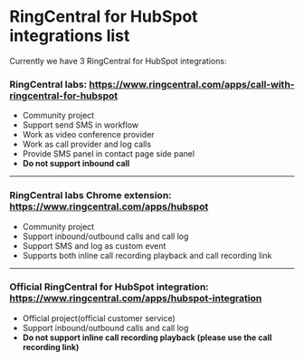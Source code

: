 # RingCentral for HubSpot integrations list

Currently we have 3 RingCentral for HubSpot integrations:

### RingCentral labs: https://www.ringcentral.com/apps/call-with-ringcentral-for-hubspot

* Community project
* Support send SMS in workflow
* Work as video conference provider
* Work as call provider and log calls
* Provide SMS panel in contact page side panel
* **Do not support inbound call**

-------
### RingCentral labs Chrome extension: https://www.ringcentral.com/apps/hubspot

* Community project
* Support inbound/outbound calls and call log
* Support SMS and log as custom event
* Supports both inline call recording playback and call recording link

------
### Official RingCentral for HubSpot integration: https://www.ringcentral.com/apps/hubspot-integration

* Official project(official customer service)
* Support inbound/outbound calls and call log
* **Do not support inline call recording playback (please use the call recording link)**
